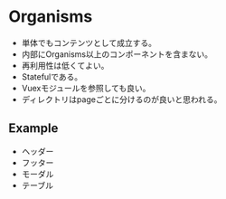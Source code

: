 # Organisms
- 単体でもコンテンツとして成立する。
- 内部にOrganisms以上のコンポーネントを含まない。
- 再利用性は低くてよい。
- Statefulである。
- Vuexモジュールを参照しても良い。
- ディレクトリはpageごとに分けるのが良いと思われる。
## Example
- ヘッダー
- フッター
- モーダル
- テーブル
